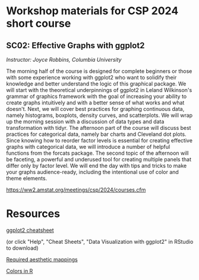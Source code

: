# Workshop materials for CSP 2024 short course

## SC02: Effective Graphs with ggplot2

*Instructor: Joyce Robbins, Columbia University*

The morning half of the course is designed for complete beginners or those with some experience working with ggplot2 who want to solidify their knowledge and better understand the logic of this graphical package. We will start with the theoretical underpinnings of ggplot2 in Leland Wilkinson's grammar of graphics framework with the goal of increasing your ability to create graphs intuitively and with a better sense of what works and what doesn't. Next, we will cover best practices for graphing continuous data, namely histograms, boxplots, density curves, and scatterplots. We will wrap up the morning session with a discussion of data types and data transformation with tidyr. The afternoon part of the course will discuss best practices for categorical data, namely bar charts and Cleveland dot plots. Since knowing how to reorder factor levels is essential for creating effective graphs with categorical data, we will introduce a number of helpful functions from the forcats package. The second topic of the afternoon will be faceting, a powerful and underused tool for creating multiple panels that differ only by factor level. We will end the day with tips and tricks to make your graphs audience-ready, including the intentional use of color and theme elements.

https://ww2.amstat.org/meetings/csp/2024/courses.cfm

# Resources

[ggplot2 cheatsheet](https://rstudio.github.io/cheatsheets/data-visualization.pdf)

(or click "Help", "Cheat Sheets", "Data Visualization with ggplot2" in RStudio to download)

[Required aesthetic mappings](https://edav.info/learning-ggplot2.html#required-aesthetic-mappings)

[Colors in R](http://www.stat.columbia.edu/~tzheng/files/Rcolor.pdf)

